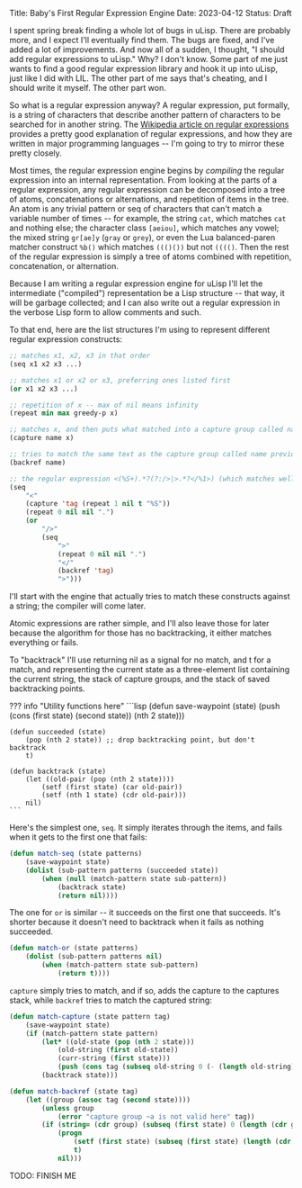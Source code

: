 Title: Baby's First Regular Expression Engine
Date: 2023-04-12
Status: Draft

I spent spring break finding a whole lot of bugs in uLisp. There are probably more, and I expect I'll eventually find them. The bugs are fixed, and I've added a lot of improvements. And now all of a sudden, I thought, "I should add regular expressions to uLisp." Why? I don't know. Some part of me just wants to find a good regular expression library and hook it up into uLisp, just like I did with LIL. The other part of me says that's cheating, and I should write it myself. The other part won.

So what is a regular expression anyway? A regular expression, put formally, is a string of characters that describe another pattern of characters to be searched for in another string. The [Wikipedia article on regular expressions](https://en.wikipedia.org/wiki/Regular_expression#Basic_concepts) provides a pretty good explanation of regular expressions, and how they are written in major programming languages -- I'm going to try to mirror these pretty closely.

Most times, the regular expression engine begins by *compiling* the regular expression into an internal representation. From looking at the parts of a regular expression, any regular expression can be decomposed into a tree of atoms, concatenations or alternations, and repetition of items in the tree. An atom is any trivial pattern or seq of characters that can't match a variable number of times -- for example, the string `cat`, which matches `cat` and nothing else; the character class `[aeiou]`, which matches any vowel; the mixed string `gr[ae]y` (`gray` or `grey`), or even the Lua balanced-paren matcher construct `%b()` which matches `((()())` but not `(((()`. Then the rest of the regular expression is simply a tree of atoms combined with repetition, concatenation, or alternation.

Because I am writing a regular expression engine for uLisp I'll let the intermediate ("compiled") representation be a Lisp structure -- that way, it will be garbage collected; and I can also write out a regular expression in the verbose Lisp form to allow comments and such.

To that end, here are the list structures I'm using to represent different regular expression constructs:

```lisp
;; matches x1, x2, x3 in that order
(seq x1 x2 x3 ...)

;; matches x1 or x2 or x3, preferring ones listed first
(or x1 x2 x3 ...)

;; repetition of x -- max of nil means infinity
(repeat min max greedy-p x)

;; matches x, and then puts what matched into a capture group called name
(capture name x)

;; tries to match the same text as the capture group called name previously matched
(backref name)

;; the regular expression <(%S+).*?(?:/>|>.*?</%1>) (which matches well-formed XML tags) expands to:
(seq
    "<"
    (capture 'tag (repeat 1 nil t "%S"))
    (repeat 0 nil nil ".")
    (or
        "/>"
        (seq
            ">"
            (repeat 0 nil nil ".")
            "</"
            (backref 'tag)
            ">")))
```

<!--
(defmacro optional (greedy-p x) (list 'repeat 0 1 greedy-p x)) ;; x?
(defmacro some (greedy-p x) (list 'repeat 0 t greedy-p x)) ;; x*
(defmacro more (greedy-p x) (list 'repeat 1 t greedy-p x)) ;; x+
-->

I'll start with the engine that actually tries to match these constructs against a string; the compiler will come later.

Atomic expressions are rather simple, and I'll also leave those for later because the algorithm for those has no backtracking, it either matches everything or fails.

To "backtrack" I'll use returning nil as a signal for no match, and t for a match, and representing the current state as a three-element list containing the current string, the stack of capture groups, and the stack of saved backtracking points.

??? info "Utility functions here"
    ```lisp
    (defun save-waypoint (state)
        (push (cons (first state) (second state)) (nth 2 state)))

    (defun succeeded (state)
        (pop (nth 2 state)) ;; drop backtracking point, but don't backtrack
        t)

    (defun backtrack (state)
        (let ((old-pair (pop (nth 2 state))))
            (setf (first state) (car old-pair))
            (setf (nth 1 state) (cdr old-pair)))
        nil)
    ```

Here's the simplest one, `seq`. It simply iterates through the items, and fails when it gets to the first one that fails:

```lisp
(defun match-seq (state patterns)
    (save-waypoint state)
    (dolist (sub-pattern patterns (succeeded state))
        (when (null (match-pattern state sub-pattern))
            (backtrack state)
            (return nil))))
```

The one for `or` is similar -- it succeeds on the first one that succeeds. It's shorter because it doesn't need to backtrack when it fails as nothing succeeded.

```lisp
(defun match-or (state patterns)
    (dolist (sub-pattern patterns nil)
        (when (match-pattern state sub-pattern)
            (return t))))
```

`capture` simply tries to match, and if so, adds the capture to the captures stack, while `backref` tries to match the captured string:

```lisp
(defun match-capture (state pattern tag)
    (save-waypoint state)
    (if (match-pattern state pattern)
        (let* ((old-state (pop (nth 2 state)))
            (old-string (first old-state))
            (curr-string (first state)))
            (push (cons tag (subseq old-string 0 (- (length old-string) (length curr-string))))))
        (backtrack state)))

(defun match-backref (state tag)
    (let ((group (assoc tag (second state))))
        (unless group
            (error "capture group ~a is not valid here" tag))
        (if (string= (cdr group) (subseq (first state) 0 (length (cdr group))))
            (progn
                (setf (first state) (subseq (first state) (length (cdr group))))
                t)
            nil)))
```

TODO: FINISH ME
